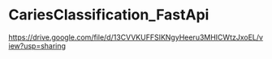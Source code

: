﻿# CariesClassification_FastApi

https://drive.google.com/file/d/13CVVKUFFSIKNgyHeeru3MHICWtzJxoEL/view?usp=sharing

